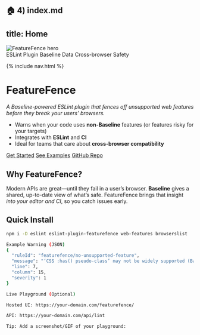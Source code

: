 🏠 4) index.md
---
title: Home
---

<link rel="stylesheet" href="{{ '/assets/site.css' | relative_url }}">

<div class="hero">
  <img src="{{ '/assets/featurefence-hero.png' | relative_url }}" alt="FeatureFence hero">
  <div class="badges">
    <span class="badge">ESLint Plugin</span>
    <span class="badge">Baseline Data</span>
    <span class="badge">Cross-browser Safety</span>
  </div>
</div>

{% include nav.html %}

# FeatureFence

*A Baseline-powered ESLint plugin that fences off unsupported web features before they break your users’ browsers.*

- Warns when your code uses **non-Baseline** features (or features risky for your targets)
- Integrates with **ESLint** and **CI**
- Ideal for teams that care about **cross-browser compatibility**

<div class="btns">
  <a class="btn primary" href="{{ '/getting-started' | relative_url }}">Get Started</a>
  <a class="btn" href="{{ '/examples' | relative_url }}">See Examples</a>
  <a class="btn" href="https://github.com/sureshwizard/featurefence" target="_blank" rel="noopener">GitHub Repo</a>
</div>

## Why FeatureFence?
Modern APIs are great—until they fail in a user’s browser. **Baseline** gives a shared, up-to-date view of what’s safe. FeatureFence brings that insight *into your editor and CI*, so you catch issues early.

## Quick Install
```bash
npm i -D eslint eslint-plugin-featurefence web-features browserslist

Example Warning (JSON)
{
  "ruleId": "featurefence/no-unsupported-feature",
  "message": "‘CSS :has() pseudo-class’ may not be widely supported (Baseline check failed).",
  "line": 7,
  "column": 15,
  "severity": 1
}

Live Playground (Optional)

Hosted UI: https://your-domain.com/featurefence/

API: https://your-domain.com/api/lint

Tip: Add a screenshot/GIF of your playground: